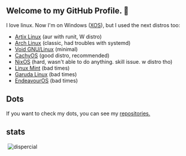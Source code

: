 ## Welcome to my GitHub Profile. 👋

<!--
- 🌱 I’m currently learning ...
- 👯 I’m looking to collaborate on ...
- 🤔 I’m looking for help with ...
- 💬 Ask me about ricing.
- 📫 How to reach me: 
- 😄 Pronouns: 
-->

I love linux. Now I'm on Windows ([XOS](https://github.com/imribiy/xos)), but I used the next distros too:

- [Artix Linux](https://artixlinux.org) (aur with runit, W distro)
- [Arch Linux](https://archlinux.org) (classic, had troubles with systemd)
- [Void GNU/Linux](https://voidlinux.org) (minimal)
- [CachyOS](https://cachyos.org) (good distro, recommended)
- [NixOS](https://nixos.org) (hard, wasn't able to do anything. skill issue. w distro tho)
- [Linux Mint](https://linuxmint.com) (bad times)
- [Garuda Linux](https://garudalinux.org) (bad times)
- [EndeavourOS](https://endeavouros.com) (bad times)

## Dots
If you want to check my dots, you can see my [repositories.](https://github.com/dispercial?tab=repositories)

## stats

<p>&nbsp;<img align="center" src="https://github-readme-stats.vercel.app/api?username=dispercial&show_icons=true&locale=en" alt="dispercial" /></p>
